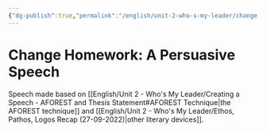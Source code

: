 ```yaml
---
{"dg-publish":true,"permalink":"/english/unit-2-who-s-my-leader/change-homework-speech-group-task/","dgHomeLink":true,"dgPassFrontmatter":false,"dgShowLocalGraph":true}
---
```


# Change Homework: A Persuasive Speech
Speech made based on [[English/Unit 2 - Who's My Leader/Creating a Speech - AFOREST and Thesis Statement#AFOREST Technique|the AFOREST technique]] and [[English/Unit 2 - Who's My Leader/Ethos, Pathos, Logos Recap (27-09-2022)|other literary devices]].
